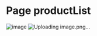 # Page productList
![image](https://github.com/user-attachments/assets/1c6c3ccb-cc13-48ca-8d54-30436cdc490e)
![Uploading image.png…]()
